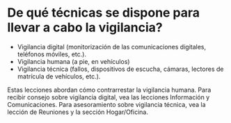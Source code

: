 [Title]: # (Técnicas de vigilancia)
[Order]: # (12)

# De qué técnicas se dispone para llevar a cabo la vigilancia?

*   Vigilancia digital (monitorización de las comunicaciones digitales, teléfonos móviles, etc.).
*   Vigilancia humana (a pie, en vehículos)
*   Vigilancia técnica (fallos, dispositivos de escucha, cámaras, lectores de matrícula de vehículos, etc.).

Estas lecciones abordan cómo contrarrestar la vigilancia humana. Para recibir consejo sobre vigilancia digital, vea las lecciones Información y Comunicaciones. Para asesoramiento sobre vigilancia técnica, vea la lección de Reuniones y la sección Hogar/Oficina.